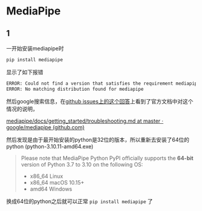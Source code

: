 # MediaPipe

## 1

一开始安装mediapipe时

```bash
pip install mediapipe
```

显示了如下报错

```bash
ERROR: Could not find a version that satisfies the requirement mediapipe (from versions: none)
ERROR: No matching distribution found for mediapipe
```

然后google搜索信息，在[github issues上的这个回答](https://github.com/google/mediapipe/issues/1325#issuecomment-847185114)上看到了官方文档中对这个情况的说明，

[mediapipe/docs/getting_started/troubleshooting.md at master · google/mediapipe (github.com)](https://github.com/google/mediapipe/blob/master/docs/getting_started/troubleshooting.md#python-pip-install-failure)

然后发现是由于最开始安装的python是32位的版本，所以重新去安装了64位的python (python-3.10.11-amd64.exe)

>   Please note that MediaPipe Python PyPI officially supports the **64-bit** version of Python 3.7 to 3.10 on the following OS:
>
>   -   x86_64 Linux
>   -   x86_64 macOS 10.15+
>   -   amd64 Windows

换成64位的python之后就可以正常 `pip install mediapipe` 了